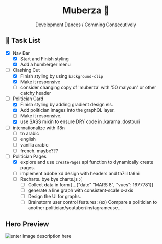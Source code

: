 
<p align="center">
  <!--<a href="https://www.gatsbyjs.com">
    <img alt="Gatsby" src="https://www.gatsbyjs.com/Gatsby-Monogram.svg" width="60" />
  </a>-->
</p>
<h1 align="center">
   Muberza 💢
</h1>
<p align= "center">Development Dances / Comming Consecutively</p>

## 🔨 Task List 
- [x] Nav Bar
  - [x] Start and Finish styling 
  - [x] Add a humberger menu
- [ ] Clashing Cut 
  - [x] Finish styling by using `background-clip`
  - [x] Make it responsive
  - [ ] consider changing copy of 'muberza' with '50 malyoun' or other catchy header
- [ ] Politician Card
  - [x] Finish styling by adding gradient design els.
  - [x] Add politician images into the graphQL layer.
  - [ ] Make it responsive.
  - [x] use SASS mixin to ensure DRY code in .karama .dostouri  
- [ ] internationalize with i18n
  - [ ] tn arabic
  - [ ] english
  - [ ] vanilla arabic
  - [ ] french. maybe??? 
- [ ] Politician Pages
  - [x] explore and use `createPages` api function to dynamically create pages.
  - [ ] implement adobe xd design with headers and ta7lil ta9ni
  - [ ] Recharts. bye bye charts.js :(
    - [ ] Collect data in form [...{"date" "MARS 8", "vues": 1677781}]
    - [ ] generate a line graph with consistent-scale x-axis
    - [ ] Design the UI for graphs.
    - [ ] Brainstorm user control features: (ex) Compare a politician to another politician/youtuber/instagrameuse...  

## Hero Preview 
![enter image description here](https://i.imgur.com/RN8k8Vp.png)
